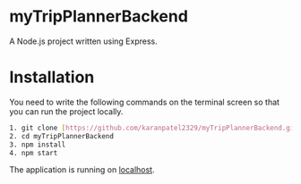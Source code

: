 # myTripPlannerBackend

A Node.js project written using Express. 

# Installation

You need to write the following commands on the terminal screen so that you can run the project locally.

```sh
1. git clone [https://github.com/karanpatel2329/myTripPlannerBackend.git](https://github.com/karanpatel2329/myTripPlannerBackend.git)
2. cd myTripPlannerBackend
3. npm install
4. npm start
```

The application is running on [localhost](http://localhost:3000).
